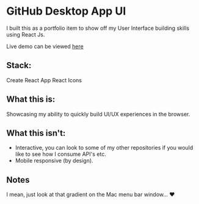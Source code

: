 # GitHub Desktop App UI

I built this as a portfolio item to show off my User Interface building skills using React Js.

Live demo can be viewed [here](https://github-desktop-ui-clone.netlify.app/)

## Stack:

Create React App
React Icons

## What this is:

Showcasing my ability to quickly build UI/UX experiences in the browser.

## What this isn't:

- Interactive, you can look to some of my other repositories if you would like to see how I consume API's etc.
- Mobile responsive (by design).

## Notes

I mean, just look at that gradient on the Mac menu bar window... ❤️
